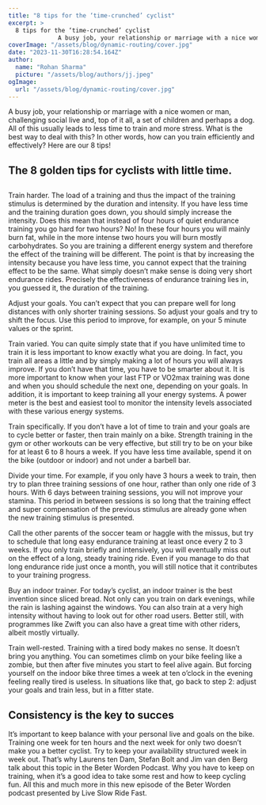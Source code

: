 ```yaml
---
title: "8 tips for the ‘time-crunched’ cyclist"
excerpt: >
  8 tips for the ‘time-crunched’ cyclist
              A busy job, your relationship or marriage with a nice women or man, challenging social live and, top of it all, a set of children and perhaps a dog.
coverImage: "/assets/blog/dynamic-routing/cover.jpg"
date: "2023-11-30T16:28:54.164Z"
author:
  name: "Rohan Sharma"
  picture: "/assets/blog/authors/jj.jpeg"
ogImage:
  url: "/assets/blog/dynamic-routing/cover.jpg"
---
```


A busy job, your relationship or marriage with a nice women or man, challenging social live and, top of it all, a set of children and perhaps a dog. All of this usually leads to less time to train and more stress. What is the best way to deal with this? In other words, how can you train efficiently and effectively? Here are our 8 tips!


## 

## 

## 

## 

## The 8 golden tips for cyclists with little time.

## 

Train harder. The load of a training and thus the impact of the training stimulus is determined by the duration and intensity. If you have less time and the training duration goes down, you should simply increase the intensity. Does this mean that instead of four hours of quiet endurance training you go hard for two hours? No! In these four hours you will mainly burn fat, while in the more intense two hours you will burn mostly carbohydrates. So you are training a different energy system and therefore the effect of the training will be different. The point is that by increasing the intensity because you have less time, you cannot expect that the training effect to be the same. What simply doesn’t make sense is doing very short endurance rides. Precisely the effectiveness of endurance training lies in, you guessed it, the duration of the training.


Adjust your goals. You can’t expect that you can prepare well for long distances with only shorter training sessions. So adjust your goals and try to shift the focus. Use this period to improve, for example, on your 5 minute values or the sprint.


Train varied. You can quite simply state that if you have unlimited time to train it is less important to know exactly what you are doing. In fact, you train all areas a little and by simply making a lot of hours you will always improve. If you don’t have that time, you have to be smarter about it. It is more important to know when your last FTP or VO2max training was done and when you should schedule the next one, depending on your goals. In addition, it is important to keep training all your energy systems. A power meter is the best and easiest tool to monitor the intensity levels associated with these various energy systems.


Train specifically. If you don’t have a lot of time to train and your goals are to cycle better or faster, then train mainly on a bike. Strength training in the gym or other workouts can be very effective, but still try to be on your bike for at least 6 to 8 hours a week. If you have less time available, spend it on the bike (outdoor or indoor) and not under a barbell bar.


Divide your time. For example, if you only have 3 hours a week to train, then try to plan three training sessions of one hour, rather than only one ride of 3 hours. With 6 days between training sessions, you will not improve your stamina. This period in between sessions is so long that the training effect and super compensation of the previous stimulus are already gone when the new training stimulus is presented.


Call the other parents of the soccer team or haggle with the missus, but try to schedule that long easy endurance training at least once every 2 to 3 weeks. If you only train briefly and intensively, you will eventually miss out on the effect of a long, steady training ride. Even if you manage to do that long endurance ride just once a month, you will still notice that it contributes to your training progress.


Buy an indoor trainer. For today’s cyclist, an indoor trainer is the best invention since sliced bread. Not only can you train on dark evenings, while the rain is lashing against the windows. You can also train at a very high intensity without having to look out for other road users. Better still, with programmes like Zwift you can also have a great time with other riders, albeit mostly virtually.


Train well-rested. Training with a tired body makes no sense. It doesn’t bring you anything. You can sometimes climb on your bike feeling like a zombie, but then after five minutes you start to feel alive again. But forcing yourself on the indoor bike three times a week at ten o’clock in the evening feeling really tired is useless. In situations like that, go back to step 2: adjust your goals and train less, but in a fitter state.


## 

## 

## 

## Consistency is the key to succes

It’s important to keep balance with your personal live and goals on the bike. Training one week for ten hours and the next week for only two doesn’t make you a better cyclist. Try to keep your availability structured week in week out. That’s why Laurens ten Dam, Stefan Bolt and Jim van den Berg talk about this topic in the Beter Worden Podcast. Why you have to keep on training, when it’s a good idea to take some rest and how to keep cycling fun. All this and much more in this new episode of the Beter Worden podcast presented by Live Slow Ride Fast.
